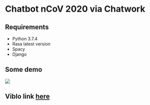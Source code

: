 # Chatbot nCoV 2020 via Chatwork   

## Requirements
* Python 3.7.4
* Rasa latest version 
* Spacy 
* Django 

## Some demo 

![](https://images.viblo.asia/7e7432e6-fd83-4dec-a885-bdec6e242456.png)

## Viblo link [here](https://viblo.asia/p/tao-chatbot-tren-chatwork-tu-dong-giai-dap-thong-tin-ve-dich-covid-2020-924lJq9XZPM)